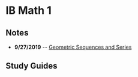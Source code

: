 # IB Math 1

## Notes
 - **9/27/2019** -- [Geometric Sequences and Series](3-27-Notes-Geometric-Sequences.html)
## Study Guides


<!--stackedit_data:
eyJoaXN0b3J5IjpbNDM2MDEyOTgyXX0=
-->